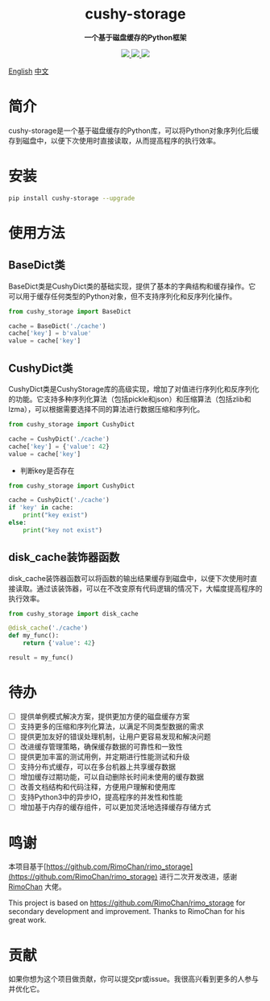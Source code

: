 <h1 align="center">
    cushy-storage
</h1>
<p align="center">
  <strong>一个基于磁盘缓存的Python框架</strong>
</p>

<p align="center">
    <a target="_blank" href="">
        <img src="https://img.shields.io/badge/License-Apache%202.0-blue.svg?label=license" />
    </a>
    <a target="_blank" href=''>
        <img src="https://static.pepy.tech/personalized-badge/broadcast-service?period=total&units=international_system&left_color=grey&right_color=blue&left_text=Downloads/Total"/>
   </a>
    <a target="_blank" href=''>
        <img src="https://static.pepy.tech/personalized-badge/cushy-socket?period=month&units=international_system&left_color=grey&right_color=blue&left_text=Downloads/Week"/>
   </a>
</p>

[English](/README_en.md) [中文](/README.md)

# 简介
cushy-storage是一个基于磁盘缓存的Python库，可以将Python对象序列化后缓存到磁盘中，以便下次使用时直接读取，从而提高程序的执行效率。


# 安装

```bash
pip install cushy-storage --upgrade 
```

# 使用方法

## BaseDict类

BaseDict类是CushyDict类的基础实现，提供了基本的字典结构和缓存操作。它可以用于缓存任何类型的Python对象，但不支持序列化和反序列化操作。

```python
from cushy_storage import BaseDict

cache = BaseDict('./cache')
cache['key'] = b'value'
value = cache['key']

```

## CushyDict类

CushyDict类是CushyStorage库的高级实现，增加了对值进行序列化和反序列化的功能。它支持多种序列化算法（包括pickle和json）和压缩算法（包括zlib和lzma），可以根据需要选择不同的算法进行数据压缩和序列化。

```python
from cushy_storage import CushyDict

cache = CushyDict('./cache')
cache['key'] = {'value': 42}
value = cache['key']

```

- 判断key是否存在

```python
from cushy_storage import CushyDict

cache = CushyDict('./cache')
if 'key' in cache:
    print("key exist")
else:
    print("key not exist")

```

## disk_cache装饰器函数

disk_cache装饰器函数可以将函数的输出结果缓存到磁盘中，以便下次使用时直接读取。通过该装饰器，可以在不改变原有代码逻辑的情况下，大幅度提高程序的执行效率。

```python
from cushy_storage import disk_cache

@disk_cache('./cache')
def my_func():
    return {'value': 42}

result = my_func()

```
 
 
# 待办

- [ ] 提供单例模式解决方案，提供更加方便的磁盘缓存方案
- [ ] 支持更多的压缩和序列化算法，以满足不同类型数据的需求
- [ ] 提供更加友好的错误处理机制，让用户更容易发现和解决问题
- [ ] 改进缓存管理策略，确保缓存数据的可靠性和一致性
- [ ] 提供更加丰富的测试用例，并定期进行性能测试和升级
- [ ] 支持分布式缓存，可以在多台机器上共享缓存数据
- [ ] 增加缓存过期功能，可以自动删除长时间未使用的缓存数据
- [ ] 改善文档结构和代码注释，方便用户理解和使用库
- [ ] 支持Python3中的异步IO，提高程序的并发性和性能
- [ ] 增加基于内存的缓存组件，可以更加灵活地选择缓存存储方式

# 鸣谢
本项目基于[https://github.com/RimoChan/rimo_storage](https://github.com/RimoChan/rimo_storage) 进行二次开发改进，感谢[RimoChan](https://github.com/RimoChan) 大佬。

This project is based on https://github.com/RimoChan/rimo_storage for secondary development and improvement. Thanks to RimoChan for his great work.

# 贡献
如果你想为这个项目做贡献，你可以提交pr或issue。我很高兴看到更多的人参与并优化它。
